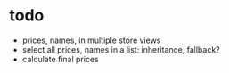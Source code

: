 # todo

- prices, names, in multiple store views
- select all prices, names in a list: inheritance, fallback?
- calculate final prices
